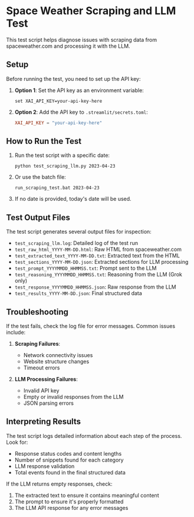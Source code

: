 # Space Weather Scraping and LLM Test

This test script helps diagnose issues with scraping data from spaceweather.com and processing it with the LLM.

## Setup

Before running the test, you need to set up the API key:

1. **Option 1**: Set the API key as an environment variable:
   ```
   set XAI_API_KEY=your-api-key-here
   ```

2. **Option 2**: Add the API key to `.streamlit/secrets.toml`:
   ```toml
   XAI_API_KEY = "your-api-key-here"
   ```

## How to Run the Test

1. Run the test script with a specific date:
   ```
   python test_scraping_llm.py 2023-04-23
   ```

2. Or use the batch file:
   ```
   run_scraping_test.bat 2023-04-23
   ```

3. If no date is provided, today's date will be used.

## Test Output Files

The test script generates several output files for inspection:

- `test_scraping_llm.log`: Detailed log of the test run
- `test_raw_html_YYYY-MM-DD.html`: Raw HTML from spaceweather.com
- `test_extracted_text_YYYY-MM-DD.txt`: Extracted text from the HTML
- `test_sections_YYYY-MM-DD.json`: Extracted sections for LLM processing
- `test_prompt_YYYYMMDD_HHMMSS.txt`: Prompt sent to the LLM
- `test_reasoning_YYYYMMDD_HHMMSS.txt`: Reasoning from the LLM (Grok only)
- `test_response_YYYYMMDD_HHMMSS.json`: Raw response from the LLM
- `test_results_YYYY-MM-DD.json`: Final structured data

## Troubleshooting

If the test fails, check the log file for error messages. Common issues include:

1. **Scraping Failures**:
   - Network connectivity issues
   - Website structure changes
   - Timeout errors

2. **LLM Processing Failures**:
   - Invalid API key
   - Empty or invalid responses from the LLM
   - JSON parsing errors

## Interpreting Results

The test script logs detailed information about each step of the process. Look for:

- Response status codes and content lengths
- Number of snippets found for each category
- LLM response validation
- Total events found in the final structured data

If the LLM returns empty responses, check:
1. The extracted text to ensure it contains meaningful content
2. The prompt to ensure it's properly formatted
3. The LLM API response for any error messages
